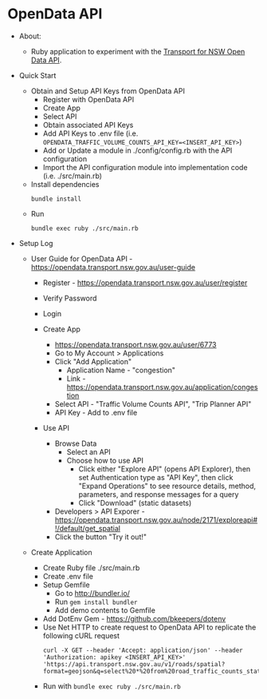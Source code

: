 # OpenData API

* About:
  * Ruby application to experiment with the [Transport for NSW Open Data API](https://opendata.transport.nsw.gov.au).

* Quick Start
  * Obtain and Setup API Keys from OpenData API
    * Register with OpenData API
    * Create App
    * Select API
    * Obtain associated API Keys
    * Add API Keys to .env file (i.e. `OPENDATA_TRAFFIC_VOLUME_COUNTS_API_KEY=<INSERT_API_KEY>`)
    * Add or Update a module in ./config/config.rb with the API configuration
    * Import the API configuration module into implementation code (i.e. ./src/main.rb) 
  * Install dependencies
    ```
    bundle install
    ```
  * Run
    ```
    bundle exec ruby ./src/main.rb
    ```

* Setup Log
  * User Guide for OpenData API - https://opendata.transport.nsw.gov.au/user-guide
    * Register - https://opendata.transport.nsw.gov.au/user/register
    * Verify Password
    * Login

    * Create App
      * https://opendata.transport.nsw.gov.au/user/6773
      * Go to My Account > Applications
      * Click "Add Application"
        * Application Name - "congestion"
        * Link - https://opendata.transport.nsw.gov.au/application/congestion
      * Select API - "Traffic Volume Counts API", "Trip Planner API"
      * API Key - Add to .env file

    * Use API
      * Browse Data
        * Select an API
        * Choose how to use API
          * Click either "Explore API" (opens API Explorer), then set Authentication type as "API Key", then click "Expand Operations" to see resource details, method, parameters, and response messages for a query
          * Click "Download" (static datasets)
      * Developers > API Exporer - https://opendata.transport.nsw.gov.au/node/2171/exploreapi#!/default/get_spatial
      * Click the button "Try it out!"

  * Create Application
    * Create Ruby file ./src/main.rb
    * Create .env file
    * Setup Gemfile 
      * Go to http://bundler.io/
      * Run `gem install bundler`
      * Add demo contents to Gemfile
    * Add DotEnv Gem - https://github.com/bkeepers/dotenv
    * Use Net HTTP to create request to OpenData API to replicate the following cURL request
      ```
      curl -X GET --header 'Accept: application/json' --header 'Authorization: apikey <INSERT_API_KEY>' 'https://api.transport.nsw.gov.au/v1/roads/spatial?format=geojson&q=select%20*%20from%20road_traffic_counts_station_reference%20limit%2050%20'
      ```
    * Run with `bundle exec ruby ./src/main.rb`
